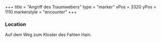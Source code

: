 +++
title = "Angriff des Traumwebers"
type = "marker"
xPos = 3320
yPos = 1110
markerstyle = "encounter"
+++

### Location
Auf dem Weg zum Kloster des Fahlen Hain.

